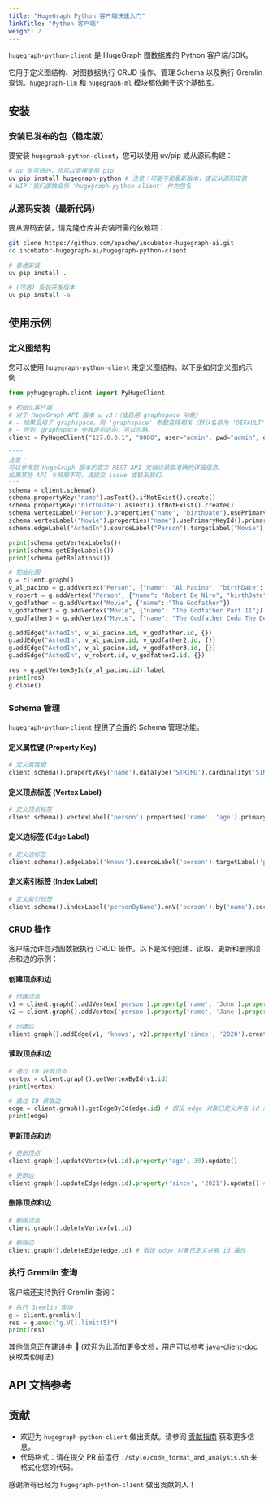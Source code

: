 ```yaml
---
title: "HugeGraph Python 客户端快速入门"
linkTitle: "Python 客户端"
weight: 2
---
```


`hugegraph-python-client` 是 HugeGraph 图数据库的 Python 客户端/SDK。

它用于定义图结构、对图数据执行 CRUD 操作、管理 Schema 以及执行 Gremlin 查询。`hugegraph-llm` 和 `hugegraph-ml` 模块都依赖于这个基础库。

## 安装

### 安装已发布的包（稳定版）

要安装 `hugegraph-python-client`，您可以使用 uv/pip 或从源码构建：

```bash
# uv 是可选的，您可以直接使用 pip
uv pip install hugegraph-python # 注意：可能不是最新版本，建议从源码安装
# WIP：我们很快会将 'hugegraph-python-client' 作为包名
```

### 从源码安装（最新代码）

要从源码安装，请克隆仓库并安装所需的依赖项：

```bash
git clone https://github.com/apache/incubator-hugegraph-ai.git
cd incubator-hugegraph-ai/hugegraph-python-client

# 普通安装
uv pip install .

# (可选) 安装开发版本
uv pip install -e .
```

## 使用示例

### 定义图结构

您可以使用 `hugegraph-python-client` 来定义图结构。以下是如何定义图的示例：

```python
from pyhugegraph.client import PyHugeClient

# 初始化客户端
# 对于 HugeGraph API 版本 ≥ v3：（或启用 graphspace 功能）
# - 如果启用了 graphspace，则 'graphspace' 参数变得相关（默认名称为 'DEFAULT'）
# - 否则，graphspace 参数是可选的，可以忽略。
client = PyHugeClient("127.0.0.1", "8080", user="admin", pwd="admin", graph="hugegraph", graphspace="DEFAULT")

""""
注意：
可以参考您 HugeGraph 版本的官方 REST-API 文档以获取准确的详细信息。
如果某些 API 与预期不符，请提交 issue 或联系我们。
"""
schema = client.schema()
schema.propertyKey("name").asText().ifNotExist().create()
schema.propertyKey("birthDate").asText().ifNotExist().create()
schema.vertexLabel("Person").properties("name", "birthDate").usePrimaryKeyId().primaryKeys("name").ifNotExist().create()
schema.vertexLabel("Movie").properties("name").usePrimaryKeyId().primaryKeys("name").ifNotExist().create()
schema.edgeLabel("ActedIn").sourceLabel("Person").targetLabel("Movie").ifNotExist().create()

print(schema.getVertexLabels())
print(schema.getEdgeLabels())
print(schema.getRelations())

# 初始化图
g = client.graph()
v_al_pacino = g.addVertex("Person", {"name": "Al Pacino", "birthDate": "1940-04-25"})
v_robert = g.addVertex("Person", {"name": "Robert De Niro", "birthDate": "1943-08-17"})
v_godfather = g.addVertex("Movie", {"name": "The Godfather"})
v_godfather2 = g.addVertex("Movie", {"name": "The Godfather Part II"})
v_godfather3 = g.addVertex("Movie", {"name": "The Godfather Coda The Death of Michael Corleone"})

g.addEdge("ActedIn", v_al_pacino.id, v_godfather.id, {})
g.addEdge("ActedIn", v_al_pacino.id, v_godfather2.id, {})
g.addEdge("ActedIn", v_al_pacino.id, v_godfather3.id, {})
g.addEdge("ActedIn", v_robert.id, v_godfather2.id, {})

res = g.getVertexById(v_al_pacino.id).label
print(res)
g.close()
```

### Schema 管理

`hugegraph-python-client` 提供了全面的 Schema 管理功能。

#### 定义属性键 (Property Key)

```python
# 定义属性键
client.schema().propertyKey('name').dataType('STRING').cardinality('SINGLE').create()
```

#### 定义顶点标签 (Vertex Label)

```python
# 定义顶点标签
client.schema().vertexLabel('person').properties('name', 'age').primaryKeys('name').create()
```

#### 定义边标签 (Edge Label)

```python
# 定义边标签
client.schema().edgeLabel('knows').sourceLabel('person').targetLabel('person').properties('since').create()
```

#### 定义索引标签 (Index Label)

```python
# 定义索引标签
client.schema().indexLabel('personByName').onV('person').by('name').secondary().create()
```

### CRUD 操作

客户端允许您对图数据执行 CRUD 操作。以下是如何创建、读取、更新和删除顶点和边的示例：

#### 创建顶点和边

```python
# 创建顶点
v1 = client.graph().addVertex('person').property('name', 'John').property('age', 29).create()
v2 = client.graph().addVertex('person').property('name', 'Jane').property('age', 25).create()

# 创建边
client.graph().addEdge(v1, 'knows', v2).property('since', '2020').create()
```

#### 读取顶点和边

```python
# 通过 ID 获取顶点
vertex = client.graph().getVertexById(v1.id)
print(vertex)

# 通过 ID 获取边
edge = client.graph().getEdgeById(edge.id) # 假设 edge 对象已定义并有 id 属性
print(edge)
```

#### 更新顶点和边

```python
# 更新顶点
client.graph().updateVertex(v1.id).property('age', 30).update()

# 更新边
client.graph().updateEdge(edge.id).property('since', '2021').update() # 假设 edge 对象已定义并有 id 属性
```

#### 删除顶点和边

```python
# 删除顶点
client.graph().deleteVertex(v1.id)

# 删除边
client.graph().deleteEdge(edge.id) # 假设 edge 对象已定义并有 id 属性
```

### 执行 Gremlin 查询

客户端还支持执行 Gremlin 查询：

```python
# 执行 Gremlin 查询
g = client.gremlin()
res = g.exec("g.V().limit(5)")
print(res)
```

其他信息正在建设中 🚧 (欢迎为此添加更多文档，用户可以参考 [java-client-doc](https://hugegraph.apache.org/docs/clients/hugegraph-client/) 获取类似用法)

## API 文档参考

<!-- 可以在此部分添加指向更详细 API 文档的链接 -->

## 贡献

* 欢迎为 `hugegraph-python-client` 做出贡献。请参阅 [贡献指南](https://hugegraph.apache.org/docs/contribution-guidelines/) 获取更多信息。
* 代码格式：请在提交 PR 前运行 `./style/code_format_and_analysis.sh` 来格式化您的代码。

感谢所有已经为 `hugegraph-python-client` 做出贡献的人！
